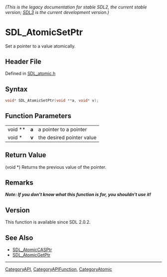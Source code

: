 ###### (This is the legacy documentation for stable SDL2, the current stable version; [SDL3](https://wiki.libsdl.org/SDL3/) is the current development version.)
# SDL_AtomicSetPtr

Set a pointer to a value atomically.

## Header File

Defined in [SDL_atomic.h](https://github.com/libsdl-org/SDL/blob/SDL2/include/SDL_atomic.h)

## Syntax

```c
void* SDL_AtomicSetPtr(void **a, void* v);
```

## Function Parameters

|         |       |                           |
| ------- | ----- | ------------------------- |
| void ** | **a** | a pointer to a pointer    |
| void *  | **v** | the desired pointer value |

## Return Value

(void *) Returns the previous value of the pointer.

## Remarks

***Note: If you don't know what this function is for, you shouldn't use
it!***

## Version

This function is available since SDL 2.0.2.

## See Also

- [SDL_AtomicCASPtr](SDL_AtomicCASPtr)
- [SDL_AtomicGetPtr](SDL_AtomicGetPtr)

----
[CategoryAPI](CategoryAPI), [CategoryAPIFunction](CategoryAPIFunction), [CategoryAtomic](CategoryAtomic)


